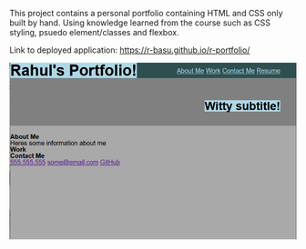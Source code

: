 This project contains a personal portfolio containing HTML and CSS only built by hand.
Using knowledge learned from the course such as CSS styling, psuedo element/classes and flexbox.

Link to deployed application: https://r-basu.github.io/r-portfolio/

![Preview of website](./assets/images/application-preview.png)